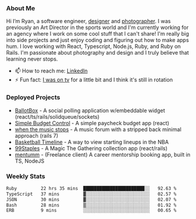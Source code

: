 ### About Me
Hi I’m Ryan, a software engineer, [designer](https://www.denvermullets.com/video) and [photographer](https://www.denvermullets.com/). I was previously an Art Director in the sports world and I'm currently working for an agency where I work on some cool stuff that I can't share! I'm really big into side projects and just enjoy coding and figuring out how to make apps hum. I love working with React, Typescript, Node.js, Ruby, and Ruby on Rails. I'm passionate about photography and design and I truly believe that learning never stops.

- 📫 How to reach me: [LinkedIn](https://www.linkedin.com/in/ryanvaznis)
- ⚡ Fun fact: [I was on tv](https://vimeo.com/381425882) for a little bit and I think it's still in rotation

### Deployed Projects
- [BallotBox](https://voteballotbox.com/) - A social polling application w/embeddable widget (react/ts/rails/solidqueue/sockets)
- [Simple Budget Control](https://simplebudgetcontrol.com/) - A simple paycheck budget app (react)
- [when the music stops](https://whenthemusicstops.net) - A music forum with a stripped back minimal approach (rails 7)
- [Basketball Timeline](https://basketball-timeline.com/?team=PHO&year=2023) - A way to view starting lineups in the NBA
- [99Staples](https://www.99staples.com/collections/denvermullets/9) - A Magic The Gathering collection app (react/rails)
- [mentumm](https://portal.mentumm.com/) - (Freelance client) A career mentorship booking app, built in TS, NodeJS

### Weekly Stats
<!--START_SECTION:waka-->

```txt
Ruby         22 hrs 35 mins  ███████████████████████░░   92.63 %
TypeScript   37 mins         ▓░░░░░░░░░░░░░░░░░░░░░░░░   02.57 %
JSON         30 mins         ▓░░░░░░░░░░░░░░░░░░░░░░░░   02.07 %
Bash         28 mins         ▒░░░░░░░░░░░░░░░░░░░░░░░░   01.92 %
ERB          9 mins          ░░░░░░░░░░░░░░░░░░░░░░░░░   00.65 %
```

<!--END_SECTION:waka-->
